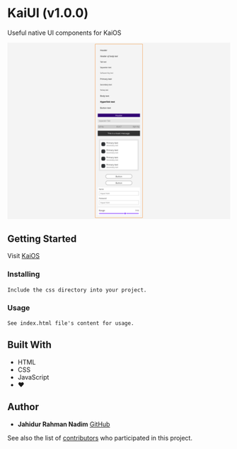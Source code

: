 # KaiUI (v1.0.0)
Useful native UI components for KaiOS

![Screenshot](https://raw.githubusercontent.com/nadim1992/KaiUI/develop/screenshot.png)

## Getting Started

Visit [KaiOS](https://developer.kaiostech.com)

### Installing

```
Include the css directory into your project.
```

### Usage

```
See index.html file's content for usage.
```

## Built With

* HTML
* CSS
* JavaScript
* :heart:

## Author

* **Jahidur Rahman Nadim** [GitHub](https://github.com/nadim1992)

See also the list of [contributors](https://github.com/your/project/contributors) who participated in this project.
